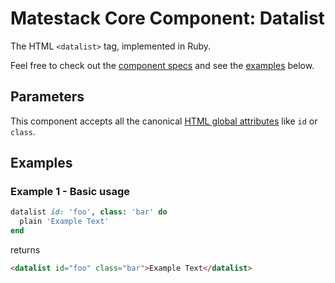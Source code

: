 # Matestack Core Component: Datalist

The HTML `<datalist>` tag, implemented in Ruby.

Feel free to check out the [component specs](/spec/usage/components/datalist_spec.rb) and see the [examples](#examples) below.

## Parameters
This component accepts all the canonical [HTML global attributes](https://www.w3schools.com/tags/ref_standardattributes.asp) like `id` or `class`.

## Examples

### Example 1 - Basic usage

```ruby
datalist id: 'foo', class: 'bar' do
  plain 'Example Text'
end
```

returns

```html
<datalist id="foo" class="bar">Example Text</datalist>
```
